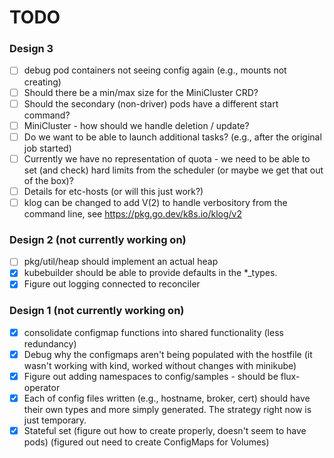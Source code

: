 # TODO

### Design 3

 - [ ] debug pod containers not seeing config again (e.g., mounts not creating)
 - [ ] Should there be a min/max size for the MiniCluster CRD?
 - [ ] Should the secondary (non-driver) pods have a different start command?
 - [ ] MiniCluster - how should we handle deletion / update?
 - [ ] Do we want to be able to launch additional tasks? (e.g., after the original job started)
 - [ ] Currently we have no representation of quota - we need to be able to set (and check) hard limits from the scheduler (or maybe we get that out of the box)?
 - [ ] Details for etc-hosts (or will this just work?)
 - [ ] klog can be changed to add V(2) to handle verbository from the command line, see https://pkg.go.dev/k8s.io/klog/v2

### Design 2 (not currently working on)

 - [ ] pkg/util/heap should implement an actual heap
 - [x] kubebuilder should be able to provide defaults in the *_types.
 - [x] Figure out logging connected to reconciler

### Design 1 (not currently working on)

- [x] consolidate configmap functions into shared functionality (less redundancy)
- [x] Debug why the configmaps aren't being populated with the hostfile (it wasn't working with kind, worked without changes with minikube)
- [x] Figure out adding namespaces to config/samples - should be flux-operator
- [x] Each of config files written (e.g., hostname, broker, cert) should have their own types and more simply generated. The strategy right now is just temporary.
- [x] Stateful set (figure out how to create properly, doesn't seem to have pods) (figured out need to create ConfigMaps for Volumes)
